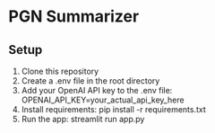 

# PGN Summarizer

## Setup
1. Clone this repository
2. Create a .env file in the root directory
3. Add your OpenAI API key to the .env file:
   OPENAI_API_KEY=your_actual_api_key_here
4. Install requirements: pip install -r requirements.txt
5. Run the app: streamlit run app.py